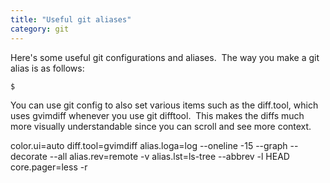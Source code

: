 ```yaml
---
title: "Useful git aliases"
category: git
---
```


Here's some useful git configurations and aliases.  The way you make a git alias is as follows:

```
$
```

You can use git config to also set various items such as the diff.tool, which uses gvimdiff whenever you use git difftool.  This makes the diffs much more visually understandable since you can scroll and see more context.

color.ui=auto
diff.tool=gvimdiff
alias.loga=log --oneline -15 --graph --decorate --all
alias.rev=remote -v
alias.lst=ls-tree --abbrev -l HEAD
core.pager=less -r
